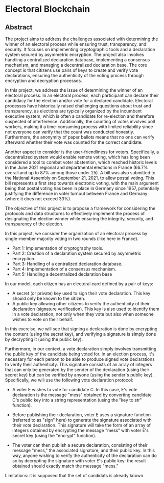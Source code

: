 # Electoral Blockchain

## Abstract
The project aims to address the challenges associated with determining the winner of an electoral process while ensuring trust, transparency, and security. It focuses on implementing cryptographic tools and a declaration system secured by asymmetric encryption. The project also involves handling a centralized declaration database, implementing a consensus mechanism, and managing a decentralized declaration base. The core concept is that citizens use pairs of keys to create and verify vote declarations, ensuring the authenticity of the voting process through encryption and decryption processes.

In this project, we address the issue of determining the winner of an electoral process. In an electoral process, each participant can declare their candidacy for the election and/or vote for a declared candidate. Electoral processes have historically raised challenging questions about trust and transparency, as elections are typically organized by the incumbent executive system, which is often a candidate for re-election and therefore suspected of interference. Additionally, the counting of votes involves poll workers, making it a time-consuming process with limited reliability since not everyone can verify that the count was conducted honestly. Furthermore, the anonymity of paper ballots means that no one can verify afterward whether their vote was counted for the correct candidate.

Another aspect to consider is the user-friendliness for voters. Specifically, a decentralized system would enable remote voting, which has long been considered a tool to combat voter abstention, which reached historic levels in the June 2021 regional and departmental elections in France (66.7% overall and up to 87% among those under 25). A bill was also submitted to the National Assembly on September 21, 2021, to allow postal voting. This bill represents a first step towards electronic voting, with the main argument being that postal voting has been in place in Germany since 1957, potentially justifying the difference in voter turnout between France and Germany (where it does not exceed 33%).

The objective of this project is to propose a framework for considering the protocols and data structures to effectively implement the process of designating the election winner while ensuring the integrity, security, and transparency of the election.

In this project, we consider the organization of an electoral process by single-member majority voting in two rounds (like here in France).

- Part 1: Implementation of cryptography tools.
- Part 2: Creation of a declaration system secured by asymmetric encryption. 
- Part 3: Handling of a centralized declaration database.
- Part 4: Implementation of a consensus mechanism.
- Part 5: Handling a decentralized declaration base

In our model, each citizen has an electoral card defined by a pair of keys:

- A secret (or private) key used to sign their vote declaration. This key should only be known to the citizen.
- A public key allowing other citizens to verify the authenticity of their declaration (signature verification). This key is also used to identify them in a vote declaration, not only when they vote but also when someone wishes to vote on their behalf.

In this exercise, we will see that signing a declaration is done by encrypting the content (using the secret key), and verifying a signature is simply done by decrypting it (using the public key).

Furthermore, in our context, a vote declaration simply involves transmitting the public key of the candidate being voted for. In an election process, it's necessary for each person to be able to produce signed vote declarations to verify their authenticity. This signature consists of an array of integers that can only be generated by the sender of the declaration (using their secret key) but can be verified by anyone (using the sender's public key). Specifically, we will use the following vote declaration protocol:

- A voter E wishes to vote for candidate C. In this case, E's vote declaration is the message "mess" obtained by converting candidate C's public key into a string representation (using the "key to str" function).

- Before publishing their declaration, voter E uses a signature function (referred to as "sign" here) to generate the signature associated with their vote declaration. This signature will take the form of an array of integers obtained by encrypting the message "mess" with voter E's secret key (using the "encrypt" function).

- The voter can then publish a secure declaration, consisting of their message "mess," the associated signature, and their public key. In this way, anyone wishing to verify the authenticity of the declaration can do so by decrypting the signature with voter E's public key: the result obtained should exactly match the message "mess."

Limitations: it is supposed that the set of candidats is already known